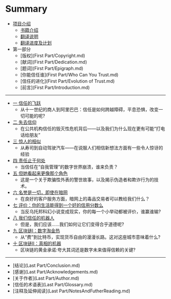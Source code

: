 # Summary

* [项目介绍](README.md)
    * [书籍介绍](About/book.md)
    * [翻译说明](About/AboutTranslate.md)
    * [翻译进度及计划](About/Schedule.md)
* 第一部分
    * [版权](First Part/Copyright.md)
    * [献词](First Part/Dedication.md)
    * [题词](First Part/Epigraph.md)
    * [你能信任谁](First Part/Who Can You Trust.md)
    * [信任的进化](First Part/Evolution of Trust.md)
    * [前言](First Part/Introduction.md)

-----
* [一 信任的飞跃](Sections/part1.md)
    * 从十一世纪的商人到阿里巴巴：信任是如何跨越障碍，平息恐惧，改变一切可能的呢?
* [二 失去信仰](Sections/part2.md)
    * 在公共机构信任的毁灭性危机背后——以及我们为什么现在更有可能“打电话给朋友”
* [三 惊人的相似](Sections/part3.md)
    * 从寿司到自动驾驶汽车——在说服人们相信新想法方面有一些令人惊讶的经验
* [四 责任止于何处](Sections/part4.md)
    * 当信任在“自我管理”的数字世界崩溃，谁来负责？
* [五 但她看起来更像那个角色](Sections/part5.md)
    * 这是一个关于欺骗性外表的警世故事，以及揭示伪造者和欺诈行为的技术。
* [六 名誉是一切，即使在暗网](Sections/part6.md)
    * 在良好的客户服务方面，暗网上的毒品交易者可以教给我们什么？
* [七 评价：你的生活能得到一个好的信用分数么](Sections/part7.md)
    * 当反乌托邦科幻小说变成现实，你的每一个小举动都被评价，谁赢谁输?
* [八 我们信任的机器人](Sections/part8.md)
    * 但是，我们应该……我们如何让它们变得合乎道德呢?
* [九 区块链Ⅰ：数字淘金热](Sections/part9.md)
    * 从“费”到比特币，实现货币自由的漫漫长路。这对这座城市意味着什么?
* [十 区块链Ⅱ：真相的机器](Sections/part10.md)
    * 区块链的黄金承诺:夸大其词还是数字未来值得信赖的关键?

-----
* [结论](Last Part/Conclusion.md)
* [感谢](Last Part/Acknowledgements.md)
* [关于作者](Last Part/Author.md)
* [信任的术语表](Last Part/Glossary.md)
* [注释及延伸阅读](Last Part/NotesAndFutherReading.md)

